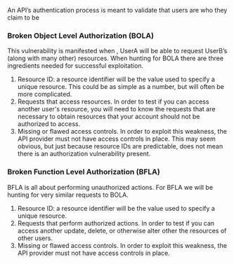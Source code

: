 An API’s authentication process is meant to validate that users are who they claim to be
### Broken Object Level Authorization (BOLA) 
This vulnerability is manifested when , UserA will be able to request UserB’s (along with many other) resources.
When hunting for BOLA there are three ingredients needed for successful exploitation.

1. Resource ID: a resource identifier will be the value used to specify a unique resource. This could be as simple as a number, but will often be more complicated.
2. Requests that access resources. In order to test if you can access another user's resource, you will need to know the requests that are necessary to obtain resources that your account should not be authorized to access.
3. Missing or flawed access controls. In order to exploit this weakness, the API provider must not have access controls in place. This may seem obvious, but just because resource IDs are predictable, does not mean there is an authorization vulnerability present.
### Broken Function Level Authorization (BFLA)
BFLA is all about performing unauthorized actions.
For BFLA we will be hunting for very similar requests to BOLA.

1. Resource ID: a resource identifier will be the value used to specify a unique resource. 
2. Requests that perform authorized actions. In order to test if you can access another update, delete, or otherwise alter other the resources of other users.
3. Missing or flawed access controls. In order to exploit this weakness, the API provider must not have access controls in place.